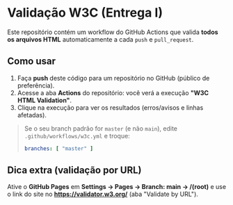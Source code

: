 # Validação W3C (Entrega I)

Este repositório contém um workflow do GitHub Actions que valida **todos os arquivos HTML** automaticamente a cada `push` e `pull_request`.

## Como usar
1. Faça **push** deste código para um repositório no GitHub (público de preferência).
2. Acesse a aba **Actions** do repositório: você verá a execução **"W3C HTML Validation"**.
3. Clique na execução para ver os resultados (erros/avisos e linhas afetadas).

> Se o seu branch padrão for `master` (e não `main`), edite `.github/workflows/w3c.yml` e troque:
> ```yaml
> branches: [ "master" ]
> ```

## Dica extra (validação por URL)
Ative o **GitHub Pages** em **Settings → Pages → Branch: main → /(root)** e use o link do site no **https://validator.w3.org/** (aba "Validate by URL").
